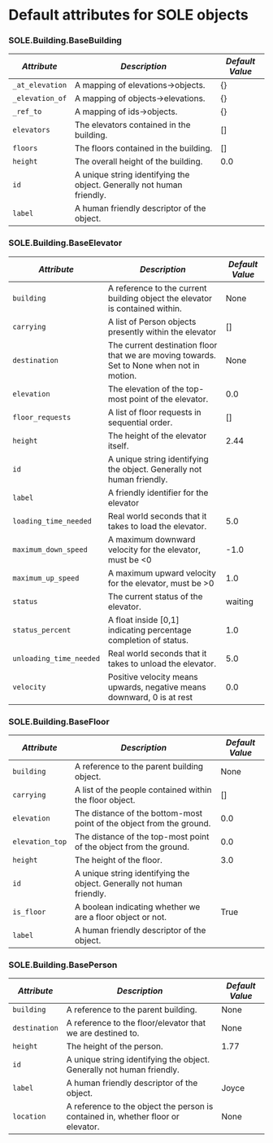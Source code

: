 # Default attributes for SOLE objects


### SOLE.Building.BaseBuilding

|*Attribute*|*Description*|*Default Value*|
| --- | --- | --- |
|`_at_elevation`|A mapping of elevations->objects.|{}|
|`_elevation_of`|A mapping of objects->elevations.|{}|
|`_ref_to`|A mapping of ids->objects.|{}|
|`elevators`|The elevators contained in the building.|[]|
|`floors`|The floors contained in the building.|[]|
|`height`|The overall height of the building.|0.0|
|`id`|A unique string identifying the object. Generally not human friendly.||
|`label`|A human friendly descriptor of the object.||


### SOLE.Building.BaseElevator

|*Attribute*|*Description*|*Default Value*|
| --- | --- | --- |
|`building`|A reference to the current building object the elevator is contained within.|None|
|`carrying`|A list of Person objects presently within the elevator|[]|
|`destination`|The current destination floor that we are moving towards. Set to None when not in motion.|None|
|`elevation`|The elevation of the top-most point of the elevator.|0.0|
|`floor_requests`|A list of floor requests in sequential order.|[]|
|`height`|The height of the elevator itself.|2.44|
|`id`|A unique string identifying the object. Generally not human friendly.||
|`label`|A friendly identifier for the elevator||
|`loading_time_needed`|Real world seconds that it takes to load the elevator.|5.0|
|`maximum_down_speed`|A maximum downward velocity for the elevator, must be <0|-1.0|
|`maximum_up_speed`|A maximum upward velocity for the elevator, must be >0|1.0|
|`status`|The current status of the elevator.|waiting|
|`status_percent`|A float inside [0,1] indicating percentage completion of status.|1.0|
|`unloading_time_needed`|Real world seconds that it takes to unload the elevator.|5.0|
|`velocity`|Positive velocity means upwards, negative means downward, 0 is at rest|0.0|


### SOLE.Building.BaseFloor

|*Attribute*|*Description*|*Default Value*|
| --- | --- | --- |
|`building`|A reference to the parent building object.|None|
|`carrying`|A list of the people contained within the floor object.|[]|
|`elevation`|The distance of the bottom-most point of the object from the ground.|0.0|
|`elevation_top`|The distance of the top-most point of the object from the ground.|0.0|
|`height`|The height of the floor.|3.0|
|`id`|A unique string identifying the object. Generally not human friendly.||
|`is_floor`|A boolean indicating whether we are a floor object or not.|True|
|`label`|A human friendly descriptor of the object.||


### SOLE.Building.BasePerson

|*Attribute*|*Description*|*Default Value*|
| --- | --- | --- |
|`building`|A reference to the parent building.|None|
|`destination`|A reference to the floor/elevator that we are destined to.|None|
|`height`|The height of the person.|1.77|
|`id`|A unique string identifying the object. Generally not human friendly.||
|`label`|A human friendly descriptor of the object.|Joyce|
|`location`|A reference to the object the person is contained in, whether floor or elevator.|None|
